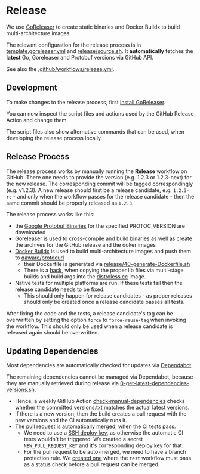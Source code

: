 # Release

We use [GoReleaser](https://goreleaser.com/) to create static binaries and Docker Buildx to build multi-architecture
images.

The relevant configuration for the release process is in [template.goreleaser.yml](template.goreleaser.yaml)
and [release/source.sh](release/source.sh). It **automatically** fetches the **latest** Go, Goreleaser and Protobuf
versions via GitHub API.

See also the [.github/workflows/release.yml](.github/workflows/release.yml).

## Development

To make changes to the release process, first [install GoReleaser](https://goreleaser.com/install/).

You can now inspect the script files and actions used by the GitHub Release Action and change them.

The script files also show alternative commands that can be used, when developing the release process locally.

## Release Process

The release process works by manually running the **Release** workflow on GitHub. There one needs to provide the
version (e.g. 1.2.3 or 1.2.3-next) for the new release. The corresponding commit will be tagged correspondingly (e.g.
v1.2.3). A new release should first be a release candidate, e.g. `1.2.3-rc` - and only when the workflow passes for the
release candidate - then the same commit should be properly released as `1.2.3`.

The release process works like this:

* the [Google Protobuf Binaries](https://github.com/protocolbuffers/protobuf/releases) for the specified PROTOC_VERSION
  are downloaded
* Goreleaser is used to cross-compile and build binaries as well as create the archives for the GitHub release and the
  doker images
* [Docker Buildx](https://docs.docker.com/engine/reference/commandline/buildx/) is used to build multi-architecture
  images and push them to [qaware/protocurl](https://hub.docker.com/r/qaware/protocurl)
  * their Dockerfile is generated via [release/40-generate-Dockerfile.sh](release/40-generate-Dockerfile.sh)
  * There is a [hack](release/final.Dockerfile), when copying the proper lib files via multi-stage builds and build args into the [distroless cc](https://github.com/GoogleContainerTools/distroless/tree/main/cc) image.
* Native tests for multiple platforms are run. If these tests fail then the release candidate needs to be fixed.
  * This should only happen for release candidates - as proper releases should only be created once a release candidate
    passes all tests.

After fixing the code and the tests, a release candidate's tag can be overwritten by setting the option `force`
to `force-reuse-tag` when invoking the workflow. This should only be used when a release candidate is released again
should be overwritten.


## Updating Dependencies

Most dependencies are automatically checked for updates via [Dependabot](.github/dependabot.yml).

The remaining dependencies cannot be managed via Dependabot, because they are manually retrieved
during release via [0-get-latest-dependencies-versions.sh](./release/0-get-latest-dependencies-versions.sh).
* Hence, a weekly GitHub Action [check-manual-dependencies](.github/workflows/check-manual-dependencies.yml) checks whether the committed [versions.txt](release/versions.txt) matches the actual latest versions.
* If there is a new version, then the build creates a pull request with the new versions and the CI automatically runs it.
* The pull request is [automatically merged](https://github.com/peter-evans/enable-pull-request-automerge), when the CI tests pass.
  * We need to use a [SSH deploy key](https://github.com/peter-evans/create-pull-request/blob/main/docs/concepts-guidelines.md#push-using-ssh-deploy-keys), as otherwise the automatic CI tests wouldn't be triggered. We created a secret `NEW_PULL_REQUEST_KEY` and it's corresponding deploy key for that.
  * For the pull request to be auto-merged, we need to have a branch protection rule.
    We [created one](https://github.com/qaware/protocurl/settings/branches) where the `test` workflow must pass as a status check before a pull request can be merged.
